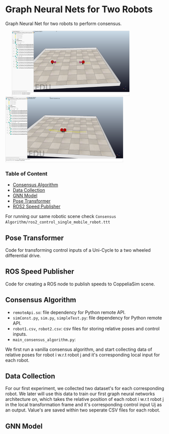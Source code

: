 # Graph Neural Nets for Two Robots
Graph Neural Net for two robots to perform consensus.

<p float="center">
  <img src="consensus_graph1.PNG" width="370" hspace="20"/>
  <img src="consensus_graph2.PNG" width="370" /> 
</p>

### Table of Content

- [Consensus Algorithm](#Consensus%20Algorithm)
- [Data Collection](#Data%20Collection)
- [GNN Model](#GNN%20Model)
- [Pose Transformer](#Pose%20Transformer)
- [ROS2 Speed Publisher](#ROS2%20Speed%20Publisher)

For running our same robotic scene check `Consensus Algorithm/ros2_control_single_mobile_robot.ttt`

## Pose Transformer
Code for transforming control inputs of a Uni-Cycle to a two wheeled differential drive.

## ROS Speed Publisher
Code for creating a ROS node to publish speeds to CoppeliaSim scene.

## Consensus Algorithm

* `remoteApi.so`: file dependency for Python remote API.
* `simConst.py`, `sim.py`, `simpleTest.py`: file dependency for Python remote API.
* `robot1.csv`, `robot2.csv`: csv files for storing relative poses and control inputs.
* `main_consensus_algorithm.py`:


We first run a vanilla consensus algorithm, and start collecting data of relative poses for robot i w.r.t robot j and it's corresponding local input for each robot.

## Data Collection
For our first experiment, we collected two dataset's for each corresponding robot. We later will use this data to train our first graph neural networks architecture on, 
which takes the relative position of each robot i w.r.t robot j in the local transformation frame and it's corresponding control input Uj as an output. Value's are saved within two seperate 
CSV files for each robot. 

## GNN Model

